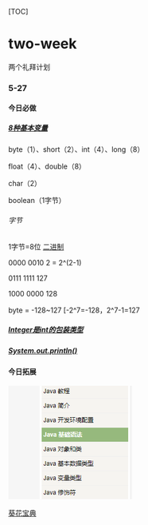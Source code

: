 [TOC]



# two-week

两个礼拜计划

### 5-27

#### 今日必做

##### [8种基本变量](https://blog.csdn.net/qixin1889/article/details/51284343)

 byte（1）、short（2）、int（4）、long（8）

float（4）、double（8）

char（2）

boolean（1字节）

###### 字节

1字节=8位 [二进制](https://baike.baidu.com/item/%E4%BA%8C%E8%BF%9B%E5%88%B6/361457?fr=aladdin)

0000 0010 2 = 2^(2-1)

0111 1111 127

1000 0000 128

byte = -128~127 [-2^7=-128，2^7-1=127

##### [Integer是int的包装类型](https://www.cnblogs.com/guodongdidi/p/6953217.html)

##### [System.out.println()](http://www.cnblogs.com/eniac12/p/5143160.html)

#### 今日拓展

<img src="https://github.com/BZman123/two-week/blob/master/5-27/img/%E4%BB%8A%E6%97%A5%E7%9B%AE%E6%A0%87.png"/>

[葵花宝典](http://www.runoob.com/java/java-tutorial.html)















